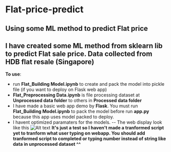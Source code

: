 # Flat-price-predict
Using some ML method to predict Flat price
---
I have created some ML method from sklearn lib to predict Flat sale price.
Data collected from HDB flat resale (Singapore)
---
**To use**:
- run **Flat_Building Model.ipynb** to create and pack the model into pickle file (if you want to deploy on Flask web app)
- **Flat_Preprocessing Data.ipynb** is file processing dataset at **Unprocessed data folder** to others in **Processed data folder**
- I have made a basic web app demo by **Flask**. You must run **Flat_Building Model.ipynb** to pack the model before run **app.py** because
this app uses model packed to deploy.
- I havent optimized paramaters for the models.
--
The web display look like this
![Alt text](https://i.ibb.co/Wv6nkfG/flat.png)
**It's just a test so I haven't made a tranformed script yet to tranform what user typing on webapp. You should add tranformed script to completed
or typing number instead of string like data in unprocessed dataset ^^**
